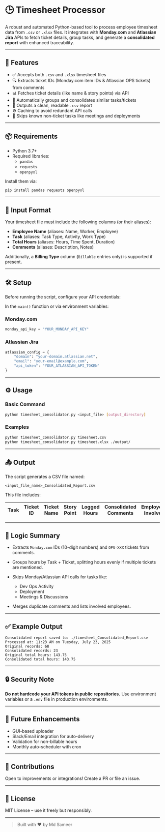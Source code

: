# 🕒 Timesheet Processor

A robust and automated Python-based tool to process employee timesheet data from `.csv` or `.xlsx` files. It integrates with **Monday.com** and **Atlassian Jira** APIs to fetch ticket details, group tasks, and generate a **consolidated report** with enhanced traceability.

---

## 🚀 Features

- ✅ Accepts both `.csv` and `.xlsx` timesheet files
- 🔍 Extracts ticket IDs (Monday.com item IDs & Atlassian OPS tickets) from comments
- 📊 Fetches ticket details (like name & story points) via API
- 🧠 Automatically groups and consolidates similar tasks/tickets
- 📁 Outputs a clean, readable `.csv` report
- ⚙️ Caching to avoid redundant API calls
- 🛑 Skips known non-ticket tasks like meetings and deployments

---

## 📦 Requirements

- Python 3.7+
- Required libraries:
  - `pandas`
  - `requests`
  - `openpyxl`

Install them via:

```bash
pip install pandas requests openpyxl
````

---

## 📂 Input Format

Your timesheet file must include the following columns (or their aliases):

* **Employee Name** (aliases: Name, Worker, Employee)
* **Task** (aliases: Task Type, Activity, Work Type)
* **Total Hours** (aliases: Hours, Time Spent, Duration)
* **Comments** (aliases: Description, Notes)

Additionally, a **Billing Type** column (`Billable` entries only) is supported if present.

---

## 🛠️ Setup

Before running the script, configure your API credentials:

In the `main()` function or via environment variables:

### Monday.com

```python
monday_api_key = "YOUR_MONDAY_API_KEY"
```

### Atlassian Jira

```python
atlassian_config = {
    "domain": "your-domain.atlassian.net",
    "email": "your-email@example.com",
    "api_token": "YOUR_ATLASSIAN_API_TOKEN"
}
```

---

## ⚙️ Usage

### Basic Command

```bash
python timesheet_consolidator.py <input_file> [output_directory]
```

### Examples

```bash
python timesheet_consolidator.py timesheet.csv
python timesheet_consolidator.py timesheet.xlsx ./output/
```

---

## 📤 Output

The script generates a CSV file named:

```
<input_file_name>_Consolidated_Report.csv
```

This file includes:

| Task | Ticket ID | Ticket Name | Story Point | Logged Hours | Consolidated Comments | Employees Involved | Ticket Source |
| ---- | --------- | ----------- | ----------- | ------------ | --------------------- | ------------------ | ------------- |

---

## 🧠 Logic Summary

* Extracts `Monday.com` IDs (10-digit numbers) and `OPS-XXX` tickets from comments.
* Groups hours by Task + Ticket, splitting hours evenly if multiple tickets are mentioned.
* Skips Monday/Atlassian API calls for tasks like:

  * Dev Ops Activity
  * Deployment
  * Meetings & Discussions
* Merges duplicate comments and lists involved employees.

---

## ✅ Example Output

```
Consolidated report saved to: ./timesheet_Consolidated_Report.csv
Processed at: 11:23 AM on Tuesday, July 23, 2025
Original records: 68
Consolidated records: 23
Original total hours: 143.75
Consolidated total hours: 143.75
```

---

## 🔒 Security Note

**Do not hardcode your API tokens in public repositories.** Use environment variables or a `.env` file in production environments.

---

## 🧩 Future Enhancements

* GUI-based uploader
* Slack/Email integration for auto-delivery
* Validation for non-billable hours
* Monthly auto-scheduler with cron

---

## 🤝 Contributions

Open to improvements or integrations! Create a PR or file an issue.

---

## 📜 License

MIT License – use it freely but responsibly.

---

> Built with ❤️ by Md Sameer
